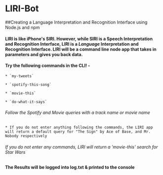 # LIRI-Bot
##Creating a Language Interpretation and Recognition Interface using Node.js and npm
#### LIRI is like iPhone's SIRI. However, while SIRI is a Speech Interpretation and Recognition Interface, LIRI is a _Language_ Interpretation and Recognition Interface. LIRI will be a command line node app that takes in parameters and gives you back data.
#### Try the following commands in the CLI! - 
    * `my-tweets`

    * `spotify-this-song`

    * `movie-this`

    * `do-what-it-says`

###### Follow the Spotify and Movie queries with a track name or movie name

    * If you do not enter anything following the commands, the LIRI app will return a default query for "The Sign" by Ace of Base, and Mr. Nobody respectively

###### If you do not enter any commands, LIRI will return a 'movie-this' search for Star Wars

#### The Results will be logged into log.txt & printed to the console

